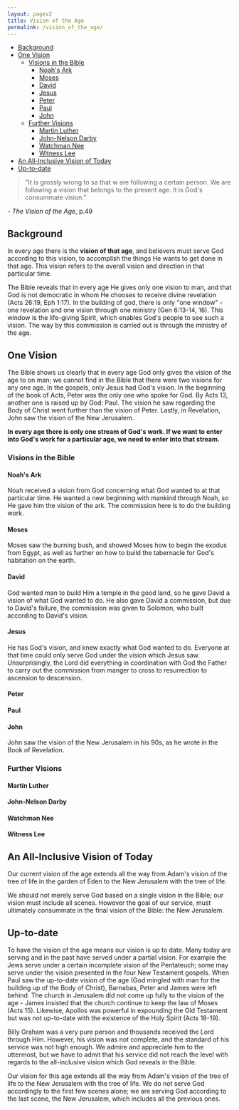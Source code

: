 ```yaml
---
layout: pagev2
title: Vision of the Age
permalink: /vision_of_the_age/
---
```

- [Background](#background)
- [One Vision](#one-vision)
  - [Visions in the Bible](#visions-in-the-bible)
    - [Noah's Ark](#noahs-ark)
    - [Moses](#moses)
    - [David](#david)
    - [Jesus](#jesus)
    - [Peter](#peter)
    - [Paul](#paul)
    - [John](#john)
  - [Further Visions](#further-visions)
    - [Martin Luther](#martin-luther)
    - [John-Nelson Darby](#john-nelson-darby)
    - [Watchman Nee](#watchman-nee)
    - [Witness Lee](#witness-lee)
- [An All-Inclusive Vision of Today](#an-all-inclusive-vision-of-today)
- [Up-to-date](#up-to-date)

>"It is grossly wrong to sa that w are following a certain person. We are following a vision that belongs to the present age. It is God's consummate vision."

\- *The Vision of the Age*, p.49

## Background

In every age there is the **vision of that age**, and believers must serve God according to this vision, to accomplish the things He wants to get done in that age. This vision refers to the overall vision and direction in that particular time. 

The Bible reveals that in every age He gives only one vision to man, and that God is not democratic in whom He chooses to receive divine revelation (Acts 26:19, Eph 1:17). In the building of god, there is only "one window" - one revelation and one vision through one ministry (Gen 6:13-14, 16). This window is the life-giving Spirit, which enables God's people to see such a vision. The way by this commission is carried out is through the ministry of the age. 

## One Vision

The Bible shows us clearly that in every age God only gives the  vision of the age to on man; we cannot find in the Bible that there were two visions for any one age. In the gospels, only Jesus had God's vision. In the beginning of the book of Acts, Peter was the only one who spoke for God. By Acts 13, another one is raised up by God: Paul. The vision he saw regarding the Body of Christ went further than the vision of Peter. Lastly, in Revelation, John saw the vision of the New Jerusalem. 

**In every age there is only one stream of God's work. If we want to enter into God's work for a particular age, we need to enter into that stream.**

### Visions in the Bible

#### Noah's Ark

Noah received a vision from God concerning what God wanted to at that particular time. He wanted a new beginning with mankind through Noah, so He gave him the vision of the ark. The commission here is to do the building work.  

#### Moses

Moses saw the burning bush, and showed Moses how to begin the exodus from Egypt, as well as further on how to build the tabernacle for God's habitation on the earth.

#### David

God wanted man to build Him a temple in the good land, so he gave David a vision of what God wanted to do. He also gave David a commission, but due to David's failure, the commission was given to Solomon, who built according to David's vision.

#### Jesus

He has God's vision, and knew exactly what God wanted to do. Everyone at that time could only serve God under the vision which Jesus saw. Unsurprisingly, the Lord did everything in coordination with God the Father to carry out the commission from manger to cross to resurrection to ascension to descension.

#### Peter

#### Paul

#### John

John saw the vision of the New Jerusalem in his 90s, as he wrote in the Book of Revelation.

### Further Visions

#### Martin Luther

#### John-Nelson Darby

#### Watchman Nee

#### Witness Lee

## An All-Inclusive Vision of Today

Our current vision of the age extends all the way from Adam's vision of the tree of life in the garden of Eden to the New Jerusalem with the tree of life. 

We should not merely serve God based on a single vision in the Bible; our vision must include all scenes. However the goal of our service, must ultimately consummate in the final vision of the Bible: the New Jerusalem.

## Up-to-date

To have the vision of the age means our vision is up to date. Many today are serving and in the past have served under a partial vision. For example the Jews serve under a certain incomplete vision of the Pentateuch; some may serve under the vision presented in the four New Testament gospels. When Paul saw the up-to-date vision of the age (God mingled with man for the building up of the Body of Christ), Barnabas, Peter and James were left behind. The church in Jerusalem did not come up fully to the vision of the age - James insisted that the church continue to keep the law of Moses (Acts 15). Likewise, Apollos was powerful in expounding the Old Testament but was not up-to-date with the existence of the Holy Spirit (Acts 18-19).

Billy Graham was a very pure person and thousands received the Lord through Him. However, his vision was not complete, and the standard of his service was not high enough. We admire and appreciate him to the uttermost, but we have to admit that his service did not reach the level with regards to the all-inclusive vision which God reveals in the Bible.

Our vision for this age extends all the way from Adam's vision of the tree of life to the New Jerusalem with the tree of life. We do not serve God accordingly to the first few scenes alone; we are serving God according to the last scene, the New Jerusalem, which includes all the previous ones.

